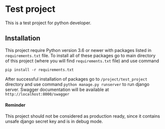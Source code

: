 # Test project
This is a test project for python developer. 


## Installation
This project require Python version 3.6 or newer with packages listed in `requirements.txt` file. To install all of 
these packages go to main directory of this project (where you will find `requirements.txt` file) and use command

    pip install -r requirements.txt

After successful installation of packages go to `/project/test_project` directory and use command
`python manage.py runserver` to run django server. Swagger documentation will be available at 
`http://localhost:8000/swagger`



#### Reminder
This project should not be considered as production ready, since it contains unsafe django secret key and is in 
debug mode. 

